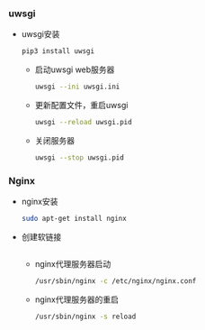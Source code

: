 ### uwsgi
- uwsgi安装
    ```sh
    pip3 install uwsgi
    ```
    - 启动uwsgi web服务器
        ```sh
        uwsgi --ini uwsgi.ini
        ```
    - 更新配置文件，重启uwsgi
        ```sh
        uwsgi --reload uwsgi.pid
        ```
    - 关闭服务器
        ```sh
        uwsgi --stop uwsgi.pid
        ```

### Nginx
- nginx安装
    ```sh
    sudo apt-get install nginx
    ```
- 创建软链接
    ```sh

    ```
    - nginx代理服务器启动
        ```sh
        /usr/sbin/nginx -c /etc/nginx/nginx.conf
        ```
    - nginx代理服务器的重启
        ```sh
        /usr/sbin/nginx -s reload
        ```
        
